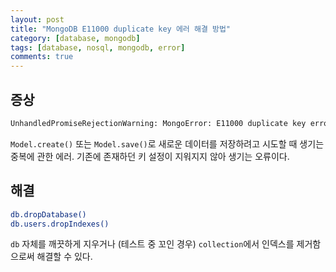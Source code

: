 ```yaml
---
layout: post
title: "MongoDB E11000 duplicate key 에러 해결 방법"
category: [database, mongodb]
tags: [database, nosql, mongodb, error]
comments: true
---
```


## 증상

```bash
UnhandledPromiseRejectionWarning: MongoError: E11000 duplicate key error collection: project.users index: usernname_1 dup key: { usernname: null }
```

`Model.create()` 또는 `Model.save()`로 새로운 데이터를 저장하려고 시도할 때 생기는 중복에 관한 에러. 기존에 존재하던 키 설정이 지워지지 않아 생기는 오류이다.

## 해결

```bash
db.dropDatabase()
db.users.dropIndexes()
```

`db` 자체를 깨끗하게 지우거나 (테스트 중 꼬인 경우) `collection`에서 인덱스를 제거함으로써 해결할 수 있다.
